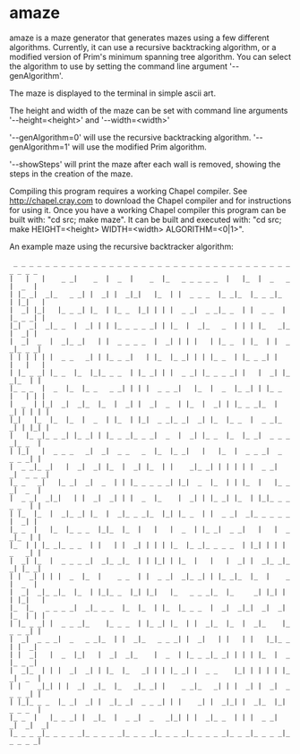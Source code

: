 # amaze

amaze is a maze generator that generates mazes using a few different
algorithms.  Currently, it can use a recursive backtracking algorithm, or a
modified version of Prim's minimum spanning tree algorithm. You can select
the algorithm to use by setting the command line argument '--genAlgorithm'.

The maze is displayed to the terminal in simple ascii art.

The height and width of the maze can be set with command line arguments 
'--height=&lt;height&gt;' and '--width=&lt;width&gt;'

'--genAlgorithm=0' will use the recursive backtracking algorithm.
'--genAlgorithm=1' will use the modified Prim algorithm.

'--showSteps' will print the maze after each wall is removed, showing the
steps in the creation of the maze.

Compiling this program requires a working Chapel compiler. See
http://chapel.cray.com to download the Chapel compiler and for instructions
for using it.  Once you have a working Chapel compiler this program can be
built with: "cd src; make maze".  It can be built and executed with:
"cd src; make HEIGHT=&lt;height&gt; WIDTH=&lt;width&gt; ALGORITHM=&lt;0|1&gt;".

An example maze using the recursive backtracker algorithm:

     _ _ _ _ _ _ _ _ _ _ _ _ _ _ _ _ _ _ _ _ _ _ _ _ _ _ _ _ _ _ _ _ _ _ _ _ _ _ _
    |   |   |    _ _|    _  |  _  |    _  |_   _ _ _ _ _  |   |_  |  _   _  |  _  |
    | |_ _|  _|_   _ _| |  _| |  _|_|   |_  | |  _ _ _  |_ _|_  |_ _ _|_  | |_|   |
    |  _| |_|   |_ _ _| |_  | |_ _  |_| | | |  _ _|  _ _|_ _  | |  _ _  | |_ _ _| |
    |_|  _|  _|_ _  |  _| | | |_ _ _ _ _| | |_  |  _|_   _  | | | |_   _|_  |  _| |
    |  _|  _  |  _|_ _|   | |  _ _ _ _  |  _| | | |   | |_ _  | |_  | |  _ _|_ _ _|
    | | | | | |  _ _   _| | |_ _ _|   | |_  |_ _| | | |_ _  | |_ _ _| |   |   |   |
    | |_ _ _| |_ _  |_  |_|_ _ _  | |_ _| | |  _ _| |_ _ _ _| |   |  _| |_ _|_  | |
    |_ _ _  |  _  |_  |_ _   _ _| | | |  _ _ _|   |_  |  _  |_ _| | |_ _  |   | | |
    |  _  | |_|  _|  _|_  |_  |  _| |  _|  _  | |_  |  _| | |_ _ _|_  |  _| | | | |
    |_|   |_  |_  |_  |  _  | |_  | |_|  _ _|_ _|  _| |_  |_ _  |  _ _|_ _| | |_| |
    |   |_ _|_ _ _| |_ _| | |_ _ _|_ _ _|  _  |  _| |_ _  |_  |_ _|  _ _ _ _|_ _  |
    | |_|   |  _ _ _   _|  _|  _ _   _  |_  |_ _|   |   |_  |  _ _ _|  _   _ _ _| |
    |  _ _|_ _|   |  _|  _| |_  |  _| |_  | |    _|_ _| | | | | |  _ _|  _|  _ _ _|
    |_ _   _|   |_ _|  _|  _  | | |_ _ _ _ _| |_|  _  |_  | | |_  |   |_ _ _|  _  |
    |  _ _|  _|_|   | |  _|  _| | |  _  |_    |  _| | |_ _| |_  | |_|_ _ _ _ _  | |
    | |_  |_  |  _|_ _| |_  |  _|_ _ _|_  |_| |_ _  | |  _ _|  _|_ _ _ _ _  |  _| |
    |_ _  |   |_  |_ _ _  |_|_  |_  |   |   |  _  | |_ _|  _ _|   |   |  _ _|_  | |
    |_  | | |_ _|_ _ _  | |   | |  _| | | | |_  |_ _|_ _ _ _  | |_| | | |  _   _| |
    |  _| |_  |  _ _ _ _|  _|_ _|_  | | |_| | |_  |   |   |  _| |  _|_ _|_ _| |_ _|
    | |  _| | | |  _  |_  |    _ _  | |  _ _|  _|_ _| | |_ _|_  |_  |    _  |  _  |
    |  _|  _|_ _|_  |_  | |_|_ _  |_| |_|   |_   _ _ _|_  |_     _| |_| | | |_|   |
    |_  |_   _ _ _ _|  _|_ _ _  |_  |_  | |_  |_ _ _  |  _|  _|_|  _|  _| |_  | | |
    | |_ _ _| |  _ _ _|_    |_ _ _  | |_ _| |_  | |  _|_  |_  |  _|_    |_ _ _ _| |
    |  _|  _ _ _|  _   _ _|_  | |  _|_   _ _ _| |  _|   | |   | |   |_|_ _  | |  _|
    | |  _|   |  _  |_|   |  _|  _|_    |  _  | |_ _ _|_ _| | | | |_  |  _  |_ _ _|
    |  _|_  | | |  _|  _| | |_  |_   _| | | |_ _| |  _ _    |_| | | | | |_ _|  _  |
    | |    _|_| | |  _|  _|_  |_   _|_ _| |    _ _|_   _| | |  _| |  _|  _ _ _ _| |
    | |_|_ _ _  |_ _|  _| |  _|_ _|  _ _ _| | |    _| |  _|_| |  _|_  |_|  _ _ _  |
    |_ _  |   |_ _ _| |  _|_  |  _ _|  _   _|_| | |  _|_ _  | | |  _ _|  _|  _|  _|
    |_ _ _ _|_ _ _ _ _|_ _ _ _ _|_ _ _ _|_ _ _ _|_ _ _ _ _|_ _ _|_ _ _ _|_ _ _ _ _|

